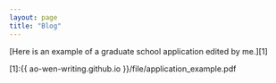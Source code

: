 ```yaml
---
layout: page
title: "Blog"
---
```


[Here is an example of a graduate school application edited by me.][1]

[1]:{{ ao-wen-writing.github.io }}/file/application_example.pdf

